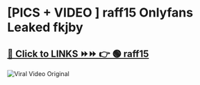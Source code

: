 
 # [PICS + VIDEO ] raff15 Onlyfans Leaked fkjby

## <h2><a href="https://clipsfans.com/raff15&ref=git">🔗 Click to LINKS ⏩⏩ 👉 🟢 raff15 </a></h2>

<a href="https://clipsfans.com/raff15&ref=git" rel="nofollow" data-target="animated-image.originalLink"><img src="https://i.ibb.co.com/xMMVF88/686577567.gif" alt="Viral Video Original" style="max-width: 100%; display: inline-block;" data-target="animated-image.originalImage"></a>

